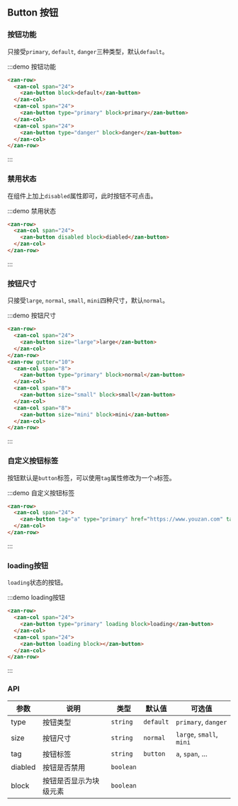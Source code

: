 <style>
@component-namespace demo {
  @b button {
    .zan-row {
      padding: 0 20px;
    }
    .zan-col {
      margin-bottom: 10px;
    }
    .button-group {
      font-size: 0;
      padding: 0 20px;
    }
  }
}
</style>

## Button 按钮

### 按钮功能

只接受`primary`, `default`, `danger`三种类型，默认`default`。

:::demo 按钮功能
```html
<zan-row>
  <zan-col span="24">
    <zan-button block>default</zan-button>
  </zan-col>
  <zan-col span="24">
    <zan-button type="primary" block>primary</zan-button>
  </zan-col>
  <zan-col span="24">
    <zan-button type="danger" block>danger</zan-button>
  </zan-col>
</zan-row>
```
:::

### 禁用状态

在组件上加上`disabled`属性即可，此时按钮不可点击。

:::demo 禁用状态
```html
<zan-row>
  <zan-col span="24">
    <zan-button disabled block>diabled</zan-button>
  </zan-col>
</zan-row>
```
:::

### 按钮尺寸

只接受`large`, `normal`, `small`, `mini`四种尺寸，默认`normal`。

:::demo 按钮尺寸
```html 
<zan-row>
  <zan-col span="24">
    <zan-button size="large">large</zan-button>
  </zan-col>
</zan-row>
<zan-row gutter="10">
  <zan-col span="8">
    <zan-button type="primary" block>normal</zan-button>
  </zan-col>
  <zan-col span="8">
    <zan-button size="small" block>small</zan-button>
  </zan-col>
  <zan-col span="8">
    <zan-button size="mini" block>mini</zan-button>
  </zan-col>
</zan-row>
```
:::

### 自定义按钮标签

按钮默认是`button`标签，可以使用`tag`属性修改为一个`a`标签。

:::demo 自定义按钮标签
```html 
<zan-row>
  <zan-col span="24">
    <zan-button tag="a" type="primary" href="https://www.youzan.com" target="_blank">a标签按钮</zan-button>
  </zan-col>
</zan-row>
```
:::

### loading按钮

`loading`状态的按钮。

:::demo loading按钮
```html 
<zan-row>
  <zan-col span="24">
    <zan-button type="primary" loading block>loading</zan-button>
  </zan-col>
  <zan-col span="24">
    <zan-button loading block></zan-button>
  </zan-col>
</zan-row>
```
:::

### API

| 参数       | 说明      | 类型       | 默认值       | 可选值       |
|-----------|-----------|-----------|-------------|-------------|
| type | 按钮类型 | `string`  | `default`          | `primary`, `danger`   |
| size | 按钮尺寸 | `string`  | `normal`          | `large`, `small`, `mini`  |
| tag | 按钮标签 | `string`  | `button`          | `a`, `span`, ...  |
| diabled | 按钮是否禁用 | `boolean`  |           |      |
| block | 按钮是否显示为块级元素 | `boolean`  |           |      |

